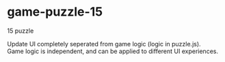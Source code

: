 # game-puzzle-15
15 puzzle

Update
UI completely seperated from game logic (logic in puzzle.js).  
Game logic is independent, and can be applied to different UI experiences.
